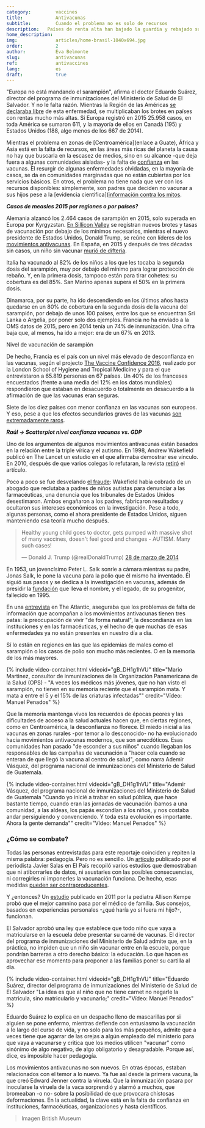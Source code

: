 ```yaml
---
category:         vaccines
title:            Antivacunas
subtitle:         Cuando el problema no es solo de recursos
description:   Países de renta alta han bajado la guardia y rebajado sus porcentajes de inmunización. En algunos, la confianza en las vacunas empieza a flojear   
home_description: 
img:              articles/home-brasil-1040x694.jpg
order:            2
author:           Eva Belmonte
slug:             antivacunas
ref:              antivaccines
lang:             es
draft:            true
---
```


<div class="container page-content" markdown="1">
  <div class="page-content-container" markdown="1">

"Europa no está mandando el sarampión", afirma el doctor Eduardo Suárez, director del programa de inmunizaciones del Ministerio de Salud de El Salvador. Y no le falta razón. Mientras la Región de las Américas [se declaraba libre](http://www.paho.org/hq/index.php?option=com_content&view=article&id=12528%3Aregion-americas-declared-free-measles&Itemid=1926&lang=en) de esta enfermedad, se multiplicaban los brotes en países con rentas mucho más altas. Si Europa registró en 2015 25.958 casos, en toda América se sumaron 611, y la mayoría de ellos en Canadá (195) y Estados Unidos (188, algo menos de los 667 de 2014). 

Mientras el problema en zonas de [Centroamérica](enlace a Guate), África y Asia está en la falta de recursos, en las áreas más ricas del planeta la causa no hay que buscarla en la escasez de medios, sino en su alcance -que deja fuera a algunas comunidades aisladas- y la falta de [confianza](http://elpais.com/elpais/2016/03/15/ciencia/1458038627_317563.html) en las vacunas. El resurgir de algunas enfermedades olvidadas, en la mayoría de casos, se da en comunidades marginadas que no están cubiertas por los servicios básicos. En otros, el problema no tiene nada que ver con los recursos disponibles: simplemente, son padres que deciden no vacunar a sus hijos pese a la [evidencia científica]([información contra los mitos](http://www.who.int/features/qa/84/es/).


_**Casos de measles 2015 por regiones o por países?**_


Alemania alzancó los 2.464 casos de sarampión en 2015, solo superada en Europa por Kyrgyzstan. [En Sillicon Valley](https://www.wired.com/2016/03/silicon-valley-daycares-still-big-vaccination-problems/) se registran nuevos brotes y tasas de vacunación por debajo de los mínimos necesarios, mientras el nuevo presidente de Estados Unidos, Donald Trump, se reúne con líderes de los [movimientos antivacunas](http://www.chicagotribune.com/news/opinion/commentary/ct-donald-trump-anti-vaxxer-20170116-story.html). En España, en 2015 y después de tres décadas sin casos, un niño sin vacunar [murió de difteria](http://ccaa.elpais.com/ccaa/2015/06/27/catalunya/1435393852_158995.html).

Italia ha vacunado al 82% de los niños a los que les tocaba la segunda dosis del sarampión, muy por debajo del mínimo para lograr protección de rebaño. Y, en la primera dosis, tampoco están para tirar cohetes: su cobertura es del 85%. San Marino apenas supera el 50% en la primera dosis.

Dinamarca, por su parte, ha ido descendiendo en los últimos años hasta quedarse en un 80% de cobertura en la segunda dosis de la vacuna del sarampión, por debajo de unos 100 países, entre los que se encuentran Sri Lanka o Argelia, por poner solo dos ejemplos. Francia no ha enviado a la OMS datos de 2015, pero en 2014 tenía un 74% de inmunización. Una cifra baja que, al menos, ha ido a mejor: era de un 67% en 2013.

<div class="graph-container">
  <p class="graph-container-caption">Nivel de vacunación de sarampión</p>
  <div id="immunization-coverage-graph" class="line-graph" data-countries="FRA,DNK,DZA,LKA" data-vaccine="MCV2"></div>
</div>

De hecho, Francia es el país con un nivel más elevado de desconfianza en las vacunas, según el projecto [The Vaccine Confidence 2016](http://www.vaccineconfidence.org/research/the-state-of-vaccine-confidence-2016/), realizado por la London School of Hygiene and Tropical Medicine y para el que entrevistaron a 65.819 personas en 67 países. Un 40% de los franceses encuestados (frente a una media del 12% en los datos mundiales) respondieron que estaban en desacuerdo o totalmente en desacuerdo a la afirmación de que las vacunas eran seguras. 

Siete de los diez países con menor confianza en las vacunas son europeos. Y eso, pese a que los efectos secundarios graves de las vacunas [son extremadamente raros](https://www.science.org.au/learning/general-audience/science-booklets/science-immunisation/4-are-vaccines-safe).

_**Raúl -> Scatterplot nivel confianza vacunas vs. GDP**_

Uno de los argumentos de algunos movimientos antivacunas están basados en la relación entre la triple vírica y el autismo. En 1998, Andrew Wakefield publicó en The Lancet un estudio en el que afirmaba demostrar ese vínculo. En 2010, después de que varios colegas lo refutaran, la revista [retiró](http://www.thelancet.com/journals/lancet/article/PIIS0140-6736(97)11096-0/abstract) el artículo. 

Poco a poco se fue desvelando [el fraude](http://www.elmundo.es/elmundosalud/2011/01/12/noticias/1294819509.html): Wakefield había cobrado de un abogado que reclutaba a padres de niños autistas para denunciar a las farmacéuticas, una denuncia que los tribunales de Estados Unidos desestimaron. Ambos engañaron a los padres, fabricaron resultados y ocultaron sus intereses económicos en la investigación. Pese a todo, algunas personas, como el ahora presidente de Estados Unidos, siguen manteniendo esa teoría mucho después.

<blockquote class="twitter-tweet" data-lang="es"><p lang="en" dir="ltr">Healthy young child goes to doctor, gets pumped with massive shot of many vaccines, doesn&#39;t feel good and changes - AUTISM. Many such cases!</p>&mdash; Donald J. Trump (@realDonaldTrump) <a href="https://twitter.com/realDonaldTrump/status/449525268529815552">28 de marzo de 2014</a></blockquote>
<script async src="//platform.twitter.com/widgets.js" charset="utf-8"></script>

En 1953, un jovencísimo Peter L. Salk sonríe a cámara mientras su padre, Jonas Salk, le pone la vacuna para la polio que él mismo ha inventado. Él siguió sus pasos y se dedica a la investigación en vacunas, además de presidir la [fundación](http://jonassalklegacyfoundation.org/) que lleva el nombre, y el legado, de su progenitor, fallecido en 1995. 

En una [entrevista](http://www.theatlantic.com/health/archive/2014/10/the-anti-vaccine-movement-is-forgetting-the-polio-epidemic/381986/) en The Atlantic, aseguraba que los problemas de falta de información que acompañan a los movimientos antivacunas tienen tres patas: la preocupación de vivir "de forma natural", la descondianza en las instituciones y en las farmacéuticas, y el hecho de que muchas de esas enfermedades ya no están presentes en nuestro día a día. 

Sí lo están en regiones en las que las epidemias de males como el sarampión o los casos de polio son mucho más recientes. O en la memoria de los más mayores. 

<div class="container-right">
{% include video-container.html videoid="gB_DH1g1hVU" title="Mario Martinez, consultor de inmunizaciones de la Organización Panamericana de la Salud (OPS) - &quot;A veces los médicos más jóvenes, que no han visto el sarampión, no tienen en su memoria reciente que el sarampión mata. Y mata a entre el 5 y el 15% de las criaturas infectadas&quot;" credit="Vídeo: Manuel Penados" %}
</div>

Que la memoria mantenga vivos los recuerdos de épocas peores y las dificultades de acceso a la salud actuales hacen que, en ciertas regiones, como en Centroamérica, la desconfianza no florece. El miedo inicial a las vacunas en zonas rurales -por temor a lo desconocido- no ha evolucionado hacia movimientos antivacunas modernos, que son anecdóticos. Esas comunidades han pasado "de esconder a sus niños" cuando llegaban los responsables de las campañas de vacunación a "hacer cola cuando se enteran de que llegó la vacuna al centro de salud", como narra Ademir Vásquez, del programa nacional de inmunizaciones del Ministerio de Salud de Guatemala.

<div class="container-right">
{% include video-container.html videoid="gB_DH1g1hVU" title="Ademir Vásquez, del programa nacional de inmunizaciones del Ministerio de Salud de Guatemala &quot;Cuando yo inicié a trabar en salud pública, que hace bastante tiempo, cuando eran las jornadas de vacunación íbamos a una comunidad, a las aldeas, los papás escondían a los niños, y nos costaba andar persiguiendo y convenciendo. Y toda esta evolución es importante. Ahora la gente demanda&quot;" credit="Vídeo: Manuel Penados" %}
</div>

### ¿Cómo se combate?
Todas las personas entrevistadas para este reportaje coinciden y repiten la misma palabra: pedagogía. Pero no es sencillo. Un [artículo](http://elpais.com/elpais/2015/06/03/ciencia/1433354194_756223.html) publicado por el periodista Javier Salas en El País recopiló varios estudios que demostraban que ni atiborrarles de datos, ni asustarles con las posibles consecuencias, ni corregirles ni imponerles la vacunación funciona. De hecho, esas medidas [pueden ser contraproducentes](http://pediatrics.aappublications.org/content/early/2014/02/25/peds.2013-2365).

Y ¿entonces? Un [estudio](http://www.ajpmonline.org/article/S0749-3797(11)00042-0/abstract) publicado en 2011 por la pediatra Allison Kempe probó que el mejor camnino pasa por el médico de familia. Sus consejos, basados en experiencias personales -¿qué haría yo si fuera mi hijo?-, funcionan.  

El Salvador aprobó una ley que establece que todo niño que vaya a matricularse en la escuela debe presentar su carné de vacunas. El director del programa de inmunizaciones del Ministerio de Salud admite que, en la práctica, no impiden que un niño sin vacunar entre en la escuela, porque pondrían barreras a otro derecho básico: la educación. Lo que hacen es aprovechar ese momento para proponer a las familias poner su cartilla al día. 

{% include video-container.html videoid="gB_DH1g1hVU" title="Eduardo Suárez, director del programa de inmunizaciones del Ministerio de Salud de El Salvador &quot;La idea es que al niño que no tiene carnet no negarle la matricula, sino matricularlo y vacunarlo;" credit="Vídeo: Manuel Penados" %}

Eduardo Suárez lo explica en un despacho lleno de mascarillas por si alguien se pone enfermo, mientras defiende con entusiasmo la vacunación a lo largo del curso de vida, y no solo para los más pequeños, admite que a veces tiene que agarrar de las orejas a algún empleado del ministerio para que vaya a vacunarse y critica que los medios utilicen "vacunar" como sinónimo de algo negativo, de algo obligatorio y desagradable. Porque así, dice, es imposible hacer pedagogía. 

Los movimientos antivacunas no son nuevos. En otras épocas, estaban relacionados con el temor a lo nuevo. Ya fue así desde la primera vacuna, la que creó Edward Jenner contra la viruela. Que la inmunización pasara por inocularse la viruela de la vaca sorprendió y alarmó a muchos, que bromeaban -o no- sobre la posibilidad de que provocara chistosas deformaciones. En la actualidad, la clave está en la falta de confianza en instituciones, farmacéuticas, organizaciones y hasta científicos. 

> Imagen British Museum

  </div>
</div>